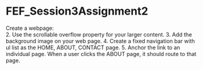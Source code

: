 # FEF_Session3Assignment2
Create a webpage:   
2. Use the scrollable overflow property for your larger content. 
3. Add the background image on your web page. 
4. Create a fixed navigation bar with ul list as the HOME, ABOUT, CONTACT page. 
5. Anchor the link to an individual page. When a user clicks the ABOUT page, it should route to that page.
